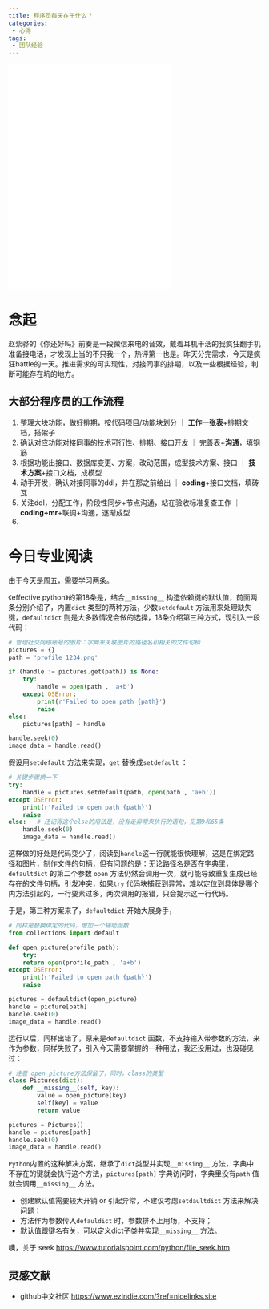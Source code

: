 ```yaml
---
title: 程序员每天在干什么？
categories:
 - 心得
tags: 
 - 团队经验
---
```


<iframe frameborder="no" border="0" marginwidth="0" marginheight="0" width=325 height=450 src="//music.163.com/outchain/player?type=0&id=5355712960&auto=0&height=430"></iframe>

# 念起

赵紫骅的《你还好吗》前奏是一段微信来电的音效，戴着耳机干活的我疯狂翻手机准备接电话，才发现上当的不只我一个，热评第一也是。昨天分完需求，今天是疯狂battle的一天。推进需求的可实现性，对接同事的排期，以及一些根据经验，判断可能存在坑的地方。

## 大部分程序员的工作流程

1. 整理大块功能，做好排期，按代码项目/功能块划分 ｜ **工作一张表**+排期文档，搭架子
2. 确认对应功能对接同事的技术可行性、排期、接口开发 ｜ 完善表+**沟通**，填钢筋
3. 根据功能出接口、数据库变更、方案，改动范围，成型技术方案、接口 ｜ **技术方案**+接口文档，成模型
4. 动手开发，确认对接同事的ddl，并在那之前给出 ｜ **coding**+接口文档，填砖瓦
5. 关注ddl，分配工作，阶段性同步+节点沟通，站在验收标准复查工作 ｜ **coding+mr**+联调+沟通，逐渐成型
6. 

# 今日专业阅读

由于今天是周五，需要学习两条。

《effective python》的第18条是，结合`__missing__` 构造依赖键的默认值，前面两条分别介绍了，内置`dict` 类型的两种方法，少数`setdefault` 方法用来处理缺失键，`defaultdict` 则是大多数情况会做的选择，18条介绍第三种方式，现引入一段代码：
```python
# 管理社交网络账号的图片：字典来关联图片的路径名和相关的文件句柄
pictures = {}
path = 'profile_1234.png'

if (handle := pictures.get(path)) is None:
    try:
        handle = open(path , 'a+b')
    except OSError:
        print(r'Failed to open path {path}')
        raise
else:
    pictures[path] = handle

handle.seek(0)
image_data = handle.read()
```
假设用`setdefault` 方法来实现，`get` 替换成`setdefault` ：
```python
# 关键步骤换一下
try:
    handle = pictures.setdefault(path, open(path , 'a+b'))
except OSError:
    print(r'Failed to open path {path}')
    raise
else:   # 还记得这个else的用法是，没有走异常来执行的语句，见第9和65条
    handle.seek(0)
    image_data = handle.read()
```
这样做的好处是代码变少了，阅读到`handle`这一行就能很快理解，这是在绑定路径和图片，制作文件的句柄，但有问题的是：无论路径名是否在字典里，`defaultdict` 的第二个参数 `open` 方法仍然会调用一次，就可能导致重复生成已经存在的文件句柄，引发冲突，如果`try` 代码块捕获到异常，难以定位到具体是哪个内方法引起的，一行要素过多，两次调用的报错，只会提示这一行代码。

于是，第三种方案来了，`defaultdict` 开始大展身手，
```python
# 同样是替换绑定的代码，增加一个辅助函数
from collections import default

def open_picture(profile_path):
    try:
    return open(profile_path , 'a+b')
except OSError:
    print(r'Failed to open path {path}')
    raise

pictures = defaultdict(open_picture)
handle = picture[path]
handle.seek(0)
image_data = handle.read()
```
运行以后，同样出错了，原来是`defaultdict` 函数，不支持输入带参数的方法，来作为参数，同样失败了，引入今天需要掌握的一种用法，我还没用过，也没碰见过：
```python
# 注意 open_picture方法保留了，同时，class的类型
class Pictures(dict):
    def __missing__(self, key):
        value = open_picture(key)
        self[key] = value
        return value

pictures = Pictures()
handle = pictures[path]
handle.seek(0)
image_data = handle.read()
```
`Python`内置的这种解决方案，继承了`dict`类型并实现`__missing__` 方法，字典中不存在的键就会执行这个方法，`pictures[path]` 字典访问时，字典里没有`path` 值就会调用`__missing__` 方法。
- 创建默认值需要较大开销 or 引起异常，不建议考虑`setdaultdict` 方法来解决问题；
- 方法作为参数传入`defauldict` 时，参数排不上用场，不支持；
- 默认值跟键名有关，可以定义dict子类并实现`__missing__` 方法。
  
噢，关于 seek https://www.tutorialspoint.com/python/file_seek.htm

## 灵感文献

-  github中文社区 https://www.ezindie.com/?ref=nicelinks.site
